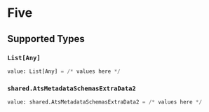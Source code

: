 # Five


## Supported Types

### `List[Any]`

```python
value: List[Any] = /* values here */
```

### `shared.AtsMetadataSchemasExtraData2`

```python
value: shared.AtsMetadataSchemasExtraData2 = /* values here */
```

